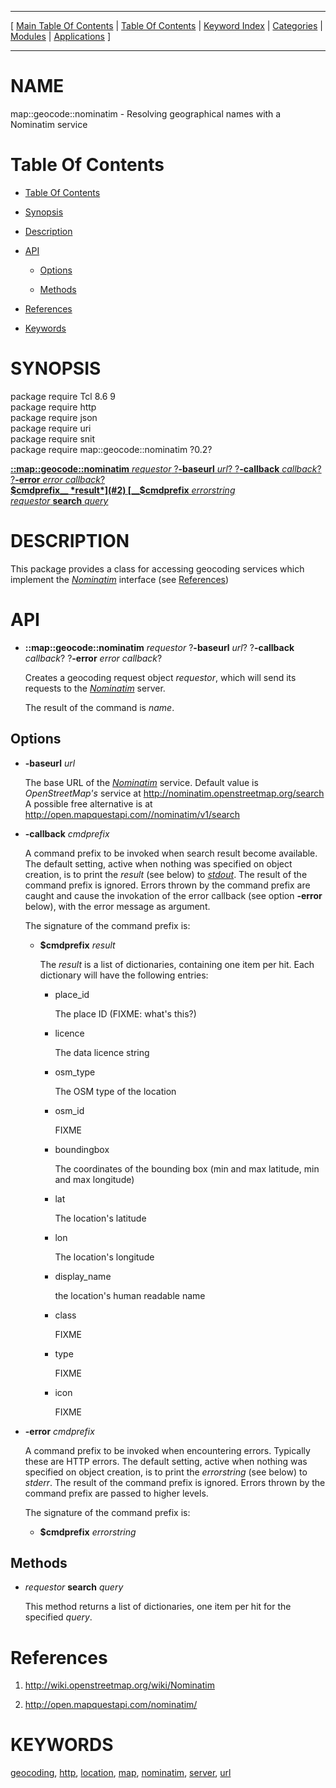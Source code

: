 
[//000000001]: # (map::geocode::nominatim \- Mapping utilities)
[//000000002]: # (Generated from file 'map\_geocode\_nominatim\.man' by tcllib/doctools with format 'markdown')
[//000000003]: # (map::geocode::nominatim\(n\) 0\.2 tcllib "Mapping utilities")

<hr> [ <a href="../../../../toc.md">Main Table Of Contents</a> &#124; <a
href="../../../toc.md">Table Of Contents</a> &#124; <a
href="../../../../index.md">Keyword Index</a> &#124; <a
href="../../../../toc0.md">Categories</a> &#124; <a
href="../../../../toc1.md">Modules</a> &#124; <a
href="../../../../toc2.md">Applications</a> ] <hr>

# NAME

map::geocode::nominatim \- Resolving geographical names with a Nominatim service

# <a name='toc'></a>Table Of Contents

  - [Table Of Contents](#toc)

  - [Synopsis](#synopsis)

  - [Description](#section1)

  - [API](#section2)

      - [Options](#subsection1)

      - [Methods](#subsection2)

  - [References](#section3)

  - [Keywords](#keywords)

# <a name='synopsis'></a>SYNOPSIS

package require Tcl 8\.6 9  
package require http  
package require json  
package require uri  
package require snit  
package require map::geocode::nominatim ?0\.2?  

[__::map::geocode::nominatim__ *requestor* ?__\-baseurl__ *url*? ?__\-callback__ *callback*? ?__\-error__ *error callback*?](#1)  
[__$cmdprefix__ *result*](#2)  
[__$cmdprefix__ *errorstring*](#3)  
[*requestor* __search__ *query*](#4)  

# <a name='description'></a>DESCRIPTION

This package provides a class for accessing geocoding services which implement
the *[Nominatim](\.\./\.\./\.\./\.\./index\.md\#nominatim)* interface \(see
[References](#section3)\)

# <a name='section2'></a>API

  - <a name='1'></a>__::map::geocode::nominatim__ *requestor* ?__\-baseurl__ *url*? ?__\-callback__ *callback*? ?__\-error__ *error callback*?

    Creates a geocoding request object *requestor*, which will send its
    requests to the *[Nominatim](\.\./\.\./\.\./\.\./index\.md\#nominatim)* server\.

    The result of the command is *name*\.

## <a name='subsection1'></a>Options

  - __\-baseurl__ *url*

    The base URL of the *[Nominatim](\.\./\.\./\.\./\.\./index\.md\#nominatim)*
    service\. Default value is *OpenStreetMap's* service at
    [http://nominatim\.openstreetmap\.org/search](http://nominatim\.openstreetmap\.org/search)
    A possible free alternative is at
    [http://open\.mapquestapi\.com//nominatim/v1/search](http://open\.mapquestapi\.com//nominatim/v1/search)

  - __\-callback__ *cmdprefix*

    A command prefix to be invoked when search result become available\. The
    default setting, active when nothing was specified on object creation, is to
    print the *result* \(see below\) to
    *[stdout](\.\./\.\./\.\./\.\./index\.md\#stdout)*\. The result of the command
    prefix is ignored\. Errors thrown by the command prefix are caught and cause
    the invokation of the error callback \(see option __\-error__ below\), with
    the error message as argument\.

    The signature of the command prefix is:

      * <a name='2'></a>__$cmdprefix__ *result*

        The *result* is a list of dictionaries, containing one item per hit\.
        Each dictionary will have the following entries:

          + place\_id

            The place ID \(FIXME: what's this?\)

          + licence

            The data licence string

          + osm\_type

            The OSM type of the location

          + osm\_id

            FIXME

          + boundingbox

            The coordinates of the bounding box \(min and max latitude, min and
            max longitude\)

          + lat

            The location's latitude

          + lon

            The location's longitude

          + display\_name

            the location's human readable name

          + class

            FIXME

          + type

            FIXME

          + icon

            FIXME

  - __\-error__ *cmdprefix*

    A command prefix to be invoked when encountering errors\. Typically these are
    HTTP errors\. The default setting, active when nothing was specified on
    object creation, is to print the *errorstring* \(see below\) to *stderr*\.
    The result of the command prefix is ignored\. Errors thrown by the command
    prefix are passed to higher levels\.

    The signature of the command prefix is:

      * <a name='3'></a>__$cmdprefix__ *errorstring*

## <a name='subsection2'></a>Methods

  - <a name='4'></a>*requestor* __search__ *query*

    This method returns a list of dictionaries, one item per hit for the
    specified *query*\.

# <a name='section3'></a>References

  1. [http://wiki\.openstreetmap\.org/wiki/Nominatim](http://wiki\.openstreetmap\.org/wiki/Nominatim)

  1. [http://open\.mapquestapi\.com/nominatim/](http://open\.mapquestapi\.com/nominatim/)

# <a name='keywords'></a>KEYWORDS

[geocoding](\.\./\.\./\.\./\.\./index\.md\#geocoding),
[http](\.\./\.\./\.\./\.\./index\.md\#http),
[location](\.\./\.\./\.\./\.\./index\.md\#location),
[map](\.\./\.\./\.\./\.\./index\.md\#map),
[nominatim](\.\./\.\./\.\./\.\./index\.md\#nominatim),
[server](\.\./\.\./\.\./\.\./index\.md\#server), [url](\.\./\.\./\.\./\.\./index\.md\#url)
